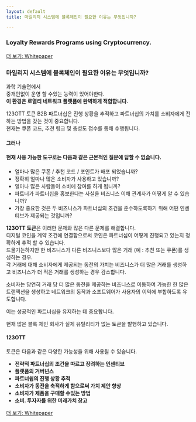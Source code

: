 ```yaml
---
layout: default
title: 마일리지 시스템에 블록체인이 필요한 이유는 무엇입니까?

---
```


### Loyalty Rewards Programs using Cryptocurrency.  
[더 보기: Whitepaper](./whitepaper.md)

### 마일리지 시스템에 블록체인이 필요한 이유는 무엇입니까?

과학 기술면에서  
중개인없이 운영 할 수있는 능력이 있어야한다.     
**이 환경은 로열티 네트워크 플랫폼에 완벽하게 적합합니다.**  

123OTT 토큰
B2B 파트너십은 진행 상황을 추적하고 파트너십의 가치를 소비자에게 전하는 방법을 갖는 것이 중요합니다.   
현재는 쿠폰 코드, 추천 링크 및 충성도 점수를 통해 수행됩니다.

#### 그러나 
#### 현재 사용 가능한 도구로는 다음과 같은 근본적인 질문에 답할 수 없습니다.  

- 얼마나 많은 쿠폰 / 추천 코드 / 포인트가 배포 되었습니까?   
- 정확히 얼마나 많은 소비자가 사용하고 있습니까?   
- 얼마나 많은 사람들이 소비에 참여를 하게 됩니까?   
- 파트너가 파트너십을 홍보한다는 사실을 비즈니스 이해 관계자가 어떻게 알 수 있습니까?   
- 가장 중요한 것은 두 비즈니스가 파트너십의 조건을 준수하도록하기 위해 어떤 인센티브가 제공되는 것입니까?  


**123OTT 토큰**은 이러한 문제와 많은 다른 문제를 해결합니다.   
디지털 코인을 계약 조건에 연결함으로써 코인은 파트너십이 어떻게 진행되고 있는지 정확하게 추적 할 수 있습니다.     
드물기는하지만 한 비즈니스가 다른 비즈니스보다 많은 거래 (예 : 추천 또는 쿠폰)를 생성하는 경우.     
각 거래에 대해 소비자에게 제공되는 동전의 가치는 비즈니스가 더 많은 거래를 생성하고 비즈니스가 더 적은 거래를 생성하는 경우 감소합니다.    

소비자는 당연히 거래 당 더 많은 동전을 제공하는 비즈니스로 이동하여 가능한 한 많은 트랜잭션을 생성하고 네트워크의 
동작과 소프트웨어가 사용자의 이익에 부합하도록 유도합니다.  


이는 성공적인 파트너십을 유지하는 데 중요합니다.  

현재 많은 블록 체인 회사가 실제 유틸리티가 없는 토큰을 발행하고 있습니다.   


#### 123OTT 
토큰은 다음과 같은 다양한 가능성을 위해 사용될 수 있습니다.    

 
- **전략적 파트너십의 조건을 따르고 장려하는 인센티브**   
- **플랫폼의 거버넌스**   
- **파트너쉽의 진행 상황 추적**   
- **소비자가 동전을 축적하게 함으로써 가치 제안 향상**   
- **소비자가 제품을 구매할 수있는 방법**   
- **소비. 투자자를 위한 미래가치 창고**    


[더 보기: Whitepaper](./whitepaper.md)
